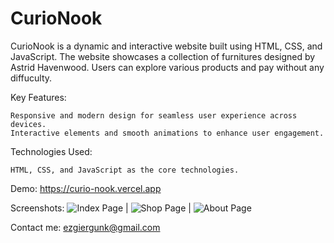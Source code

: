 # CurioNook

CurioNook is a dynamic and interactive website built using HTML, CSS, and JavaScript. The website showcases a collection of furnitures designed by Astrid Havenwood. Users can explore various products and pay without any diffuculty.

Key Features:

    Responsive and modern design for seamless user experience across devices.
    Interactive elements and smooth animations to enhance user engagement.

Technologies Used:

    HTML, CSS, and JavaScript as the core technologies.

Demo: https://curio-nook.vercel.app

Screenshots:
![Index Page](URL) |
![Shop Page](URL) |
![About Page](URL)

Contact me: ezgiergunk@gmail.com
